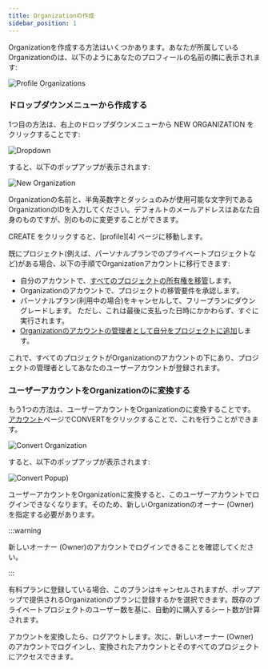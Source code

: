 ```yaml
---
title: Organizationの作成
sidebar_position: 1
---
```


Organizationを作成する方法はいくつかあります。あなたが所属しているOrganizationのは、以下のようにあなたのプロフィールの名前の隣に表示されます:

![Profile Organizations](/img/user-manual/organizations/organizations.jpg)

### ドロップダウンメニューから作成する

1つ目の方法は、右上のドロップダウンメニューから NEW ORGANIZATION をクリックすることです:

![Dropdown](/img/user-manual/organizations/dropdown.png)

すると、以下のポップアップが表示されます:

![New Organization](/img/user-manual/organizations/new-organization.jpg)

Organizationの名前と、半角英数字とダッシュのみが使用可能な文字列であるOrganizationのIDを入力してください。デフォルトのメールアドレスはあなた自身のものですが、別のものに変更することができます。

CREATE をクリックすると、[profile][4] ページに移動します。

既にプロジェクト(例えば、パーソナルプランでのプライベートプロジェクトなど)がある場合、以下の手順でOrganizationアカウントに移行できます:

* 自分のアカウントで、[すべてのプロジェクトの所有権を移管][5]します。
* Organizationのアカウントで、プロジェクトの移管要件を承認します。
* パーソナルプラン(利用中の場合)をキャンセルして、フリープランにダウングレードします。 ただし、これは最後に支払った日時にかかわらず、すぐに実行されます。
* [Organizationのアカウントの管理者として自分をプロジェクトに追加][6]します。

これで、すべてのプロジェクトがOrganizationのアカウントの下にあり、プロジェクトの管理者としてあなたのユーザーアカウントが登録されます。

### ユーザーアカウントをOrganizationのに変換する

もう1つの方法は、ユーザーアカウントをOrganizationのに変換することです。[アカウント][7]ページでCONVERTをクリックすることで、これを行うことができます。

![Convert Organization](/img/user-manual/organizations/convert.png)

すると、以下のポップアップが表示されます:

![Convert Popup](/img/user-manual/organizations/convert-popup.png))

ユーザーアカウントをOrganizationに変換すると、このユーザーアカウントでログインできなくなります。そのため、新しいOrganizationのオーナー (Owner)を指定する必要があります。

:::warning

新しいオーナー (Owner)のアカウントでログインできることを確認してください。

:::

有料プランに登録している場合、このプランはキャンセルされますが、ポップアップで提供されるOrganizationのプランに登録するかを選択できます。既存のプライベートプロジェクトのユーザー数を基に、自動的に購入するシート数が計算されます。

アカウントを変換したら、ログアウトします。次に、新しいオーナー (Owner)のアカウントでログインし、変換されたアカウントとそのすべてのプロジェクトにアクセスできます。

[5]: /user-manual/editor/projects/ownership-transfers#initiating-ownership-transfers
[6]: /user-manual/account-management/organizations/managing/#projects
[7]: /user-manual/account-management/user-accounts/settings/#convert-account-to-organization

